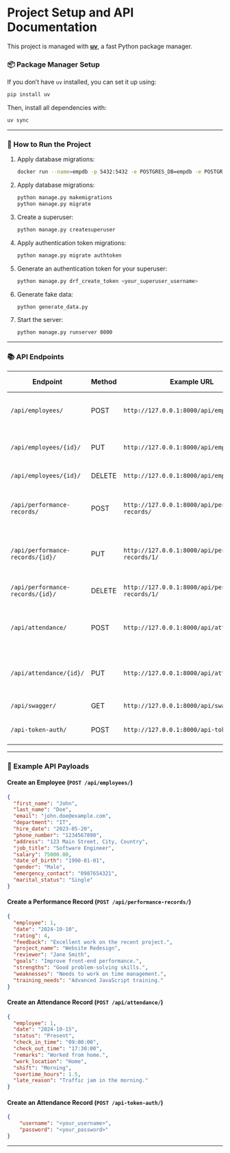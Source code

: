 
# Project Setup and API Documentation

This project is managed with **[uv](https://github.com/astral-sh/uv)**, a fast Python package manager. 

### 📦 Package Manager Setup

If you don’t have `uv` installed, you can set it up using:
```bash
pip install uv
```

Then, install all dependencies with:
```bash
uv sync
```

---

### 🚀 How to Run the Project
1. Apply database migrations:
   ```bash
   docker run --name=empdb -p 5432:5432 -e POSTGRES_DB=empdb -e POSTGRES_USER=root -e POSTGRES_PASSWORD=pass -d postgres
   ```

2. Apply database migrations:
   ```bash
   python manage.py makemigrations
   python manage.py migrate
   ```

3. Create a superuser:
   ```bash
   python manage.py createsuperuser
   ```

4. Apply authentication token migrations:
   ```bash
   python manage.py migrate authtoken
   ```

5. Generate an authentication token for your superuser:
   ```bash
   python manage.py drf_create_token <your_superuser_username>
   ```

6. Generate fake data:
   ```bash
   python generate_data.py
   ```

7. Start the server:
   ```bash
   python manage.py runserver 8000
   ```

---

### 📚 API Endpoints

| Endpoint                         | Method | Example URL                                        | Example Body / Description                                                        |
| -------------------------------- | ------ | -------------------------------------------------- | --------------------------------------------------------------------------------- |
| `/api/employees/`                | POST   | `http://127.0.0.1:8000/api/employees/`             | Create a new employee. See [Employee POST Body](#employee-post-body).             |
| `/api/employees/{id}/`           | PUT    | `http://127.0.0.1:8000/api/employees/1/`           | Update an employee. See [Employee PUT Body](#employee-put-body).                  |
| `/api/employees/{id}/`           | DELETE | `http://127.0.0.1:8000/api/employees/1/`           | Delete an employee.                                                               |
| `/api/performance-records/`      | POST   | `http://127.0.0.1:8000/api/performance-records/`   | Create a performance record. See [Performance POST Body](#performance-post-body). |
| `/api/performance-records/{id}/` | PUT    | `http://127.0.0.1:8000/api/performance-records/1/` | Update a performance record. See [Performance PUT Body](#performance-put-body).   |
| `/api/performance-records/{id}/` | DELETE | `http://127.0.0.1:8000/api/performance-records/1/` | Delete a performance record.                                                      |
| `/api/attendance/`               | POST   | `http://127.0.0.1:8000/api/attendance/`            | Create an attendance record. See [Attendance POST Body](#attendance-post-body).   |
| `/api/attendance/{id}/`          | PUT    | `http://127.0.0.1:8000/api/attendance/1/`          | Update an attendance record. See [Attendance PUT Body](#attendance-put-body).     |
| `/api/swagger/`          | GET | `http://127.0.0.1:8000/api/swagger/`          | Swagger API documentation.
| `/api-token-auth/`          | POST | `http://127.0.0.1:8000/api-token-auth/`          | Obtain authentication token.|
---

### 🔧 Example API Payloads

#### Create an Employee (`POST /api/employees/`)
```json
{
  "first_name": "John",
  "last_name": "Doe",
  "email": "john.doe@example.com",
  "department": "IT",
  "hire_date": "2023-05-20",
  "phone_number": "1234567890",
  "address": "123 Main Street, City, Country",
  "job_title": "Software Engineer",
  "salary": 75000.00,
  "date_of_birth": "1990-01-01",
  "gender": "Male",
  "emergency_contact": "0987654321",
  "marital_status": "Single"
}
```

#### Create a Performance Record (`POST /api/performance-records/`)
```json
{
  "employee": 1,
  "date": "2024-10-10",
  "rating": 4,
  "feedback": "Excellent work on the recent project.",
  "project_name": "Website Redesign",
  "reviewer": "Jane Smith",
  "goals": "Improve front-end performance.",
  "strengths": "Good problem-solving skills.",
  "weaknesses": "Needs to work on time management.",
  "training_needs": "Advanced JavaScript training."
}
```

#### Create an Attendance Record (`POST /api/attendance/`)
```json
{
  "employee": 1,
  "date": "2024-10-15",
  "status": "Present",
  "check_in_time": "09:00:00",
  "check_out_time": "17:30:00",
  "remarks": "Worked from home.",
  "work_location": "Home",
  "shift": "Morning",
  "overtime_hours": 1.5,
  "late_reason": "Traffic jam in the morning."
}
```

#### Create an Attendance Record (`POST /api-token-auth/`)
```json
{
    "username": "<your_username>",
    "password": "<your_password>"
}
```

---